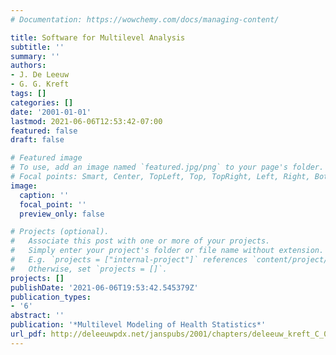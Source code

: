 ```yaml
---
# Documentation: https://wowchemy.com/docs/managing-content/

title: Software for Multilevel Analysis
subtitle: ''
summary: ''
authors:
- J. De Leeuw
- G. G. Kreft
tags: []
categories: []
date: '2001-01-01'
lastmod: 2021-06-06T12:53:42-07:00
featured: false
draft: false

# Featured image
# To use, add an image named `featured.jpg/png` to your page's folder.
# Focal points: Smart, Center, TopLeft, Top, TopRight, Left, Right, BottomLeft, Bottom, BottomRight.
image:
  caption: ''
  focal_point: ''
  preview_only: false

# Projects (optional).
#   Associate this post with one or more of your projects.
#   Simply enter your project's folder or file name without extension.
#   E.g. `projects = ["internal-project"]` references `content/project/deep-learning/index.md`.
#   Otherwise, set `projects = []`.
projects: []
publishDate: '2021-06-06T19:53:42.545379Z'
publication_types:
- '6'
abstract: ''
publication: '*Multilevel Modeling of Health Statistics*'
url_pdf: http://deleeuwpdx.net/janspubs/2001/chapters/deleeuw_kreft_C_01.pdf
---
```

